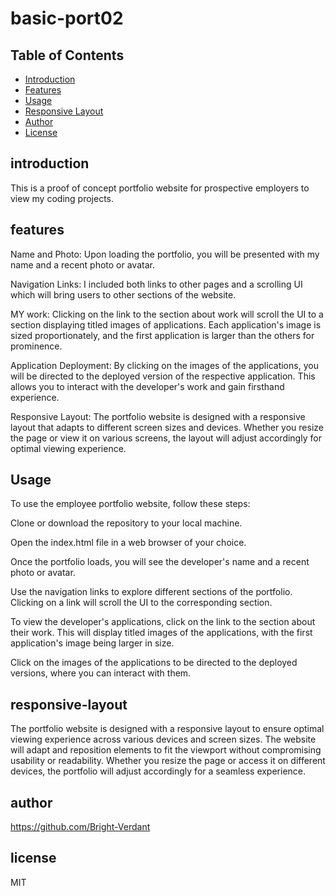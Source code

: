 # basic-port02

## Table of Contents

- [Introduction](#introduction)
- [Features](#features)
- [Usage](#usage)
- [Responsive Layout](#responsive-layout)
- [Author](#author)
- [License](#license)

## introduction 

This is a proof of concept portfolio website for prospective employers to view my coding projects.

## features

Name and Photo: Upon loading the portfolio, you will be presented with my name and a recent photo or avatar.

Navigation Links: I included both links to other pages and a scrolling UI which will bring users to other sections of the website.

MY work: Clicking on the link to the section about work will scroll the UI to a section displaying titled images of applications. Each application's image is sized proportionately, and the first application is larger than the others for prominence.

Application Deployment: By clicking on the images of the applications, you will be directed to the deployed version of the respective application. This allows you to interact with the developer's work and gain firsthand experience.

Responsive Layout: The portfolio website is designed with a responsive layout that adapts to different screen sizes and devices. Whether you resize the page or view it on various screens, the layout will adjust accordingly for optimal viewing experience.

## Usage

To use the employee portfolio website, follow these steps:

Clone or download the repository to your local machine.

Open the index.html file in a web browser of your choice.

Once the portfolio loads, you will see the developer's name and a recent photo or avatar.

Use the navigation links to explore different sections of the portfolio. Clicking on a link will scroll the UI to the corresponding section.

To view the developer's applications, click on the link to the section about their work. This will display titled images of the applications, with the first application's image being larger in size.

Click on the images of the applications to be directed to the deployed versions, where you can interact with them.

## responsive-layout

The portfolio website is designed with a responsive layout to ensure optimal viewing experience across various devices and screen sizes. The website will adapt and reposition elements to fit the viewport without compromising usability or readability. Whether you resize the page or access it on different devices, the portfolio will adjust accordingly for a seamless experience.

## author

https://github.com/Bright-Verdant

## license
MIT